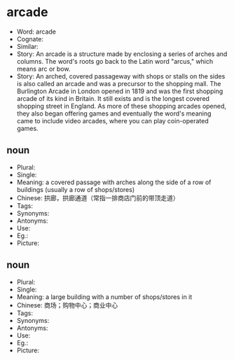 # arcade

- Word: arcade
- Cognate: 
- Similar: 
- Story: An arcade is a structure made by enclosing a series of arches and columns. The word's roots go back to the Latin word "arcus," which means arc or bow.
- Story: An arched, covered passageway with shops or stalls on the sides is also called an arcade and was a precursor to the shopping mall. The Burlington Arcade in London opened in 1819 and was the first shopping arcade of its kind in Britain. It still exists and is the longest covered shopping street in England. As more of these shopping arcades opened, they also began offering games and eventually the word's meaning came to include video arcades, where you can play coin-operated games.

## noun

- Plural: 
- Single: 
- Meaning: a covered passage with arches along the side of a row of buildings (usually a row of shops/stores)
- Chinese: 拱廊，拱廊通道（常指一排商店门前的带顶走道）
- Tags: 
- Synonyms: 
- Antonyms: 
- Use: 
- Eg.: 
- Picture: 

## noun

- Plural: 
- Single: 
- Meaning: a large building with a number of shops/stores in it
- Chinese: 商场；购物中心；商业中心
- Tags: 
- Synonyms: 
- Antonyms: 
- Use: 
- Eg.: 
- Picture: 


